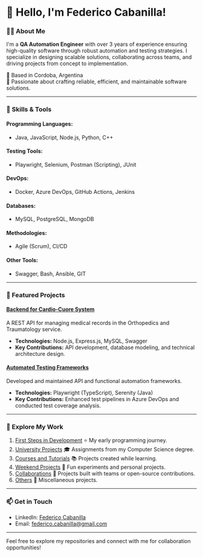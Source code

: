 # 👋 Hello, I'm Federico Cabanilla!

### 👨‍💻 About Me

I'm a **QA Automation Engineer** with over 3 years of experience ensuring high-quality software through robust automation and testing strategies. I specialize in designing scalable solutions, collaborating across teams, and driving projects from concept to implementation.

📍 Based in Cordoba, Argentina  
🌟 Passionate about crafting reliable, efficient, and maintainable software solutions.

---

### 🚀 Skills & Tools

#### Programming Languages:

- Java, JavaScript, Node.js, Python, C++

#### Testing Tools:

- Playwright, Selenium, Postman (Scripting), JUnit

#### DevOps:

- Docker, Azure DevOps, GitHub Actions, Jenkins

#### Databases:

- MySQL, PostgreSQL, MongoDB

#### Methodologies:

- Agile (Scrum), CI/CD

#### Other Tools:

- Swagger, Bash, Ansible, GIT

---

### 🌟 Featured Projects

#### [Backend for Cardio-Cuore System](#)

A REST API for managing medical records in the Orthopedics and Traumatology service.

- **Technologies:** Node.js, Express.js, MySQL, Swagger
- **Key Contributions:** API development, database modeling, and technical architecture design.

#### [Automated Testing Frameworks](#)

Developed and maintained API and functional automation frameworks.

- **Technologies:** Playwright (TypeScript), Serenity (Java)
- **Key Contributions:** Enhanced test pipelines in Azure DevOps and conducted test coverage analysis.

---

### 📂 Explore My Work
1. [First Steps in Development](https://github.com/stars/fcabanilla/lists/first-steps-in-development) ⭐ My early programming journey.
2. [University Projects](https://github.com/stars/fcabanilla/lists/university-projects) 🎓 Assignments from my Computer Science degree.
3. [Courses and Tutorials](https://github.com/stars/fcabanilla/lists/courses-and-tutorials) 📚 Projects created while learning.
4. [Weekend Projects](https://github.com/stars/fcabanilla/lists/weekend-projects) 🌟 Fun experiments and personal projects.
5. [Collaborations](https://github.com/stars/fcabanilla/lists/collaborations) 🤝 Projects built with teams or open-source contributions.
6. [Others](https://github.com/stars/fcabanilla/lists/others) 📂 Miscellaneous projects.

---

### 📫 Get in Touch

- LinkedIn: [Federico Cabanilla](https://www.linkedin.com/in/fcabanilla/)
- Email: [federico.cabanilla@gmail.com](mailto:federico.cabanilla@gmail.com)

---

Feel free to explore my repositories and connect with me for collaboration opportunities!
